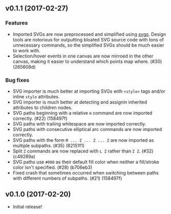 ## v0.1.1 (2017-02-27)

### Features

* Imported SVGs are now preprocessed and simplified using [svgo](https://github.com/svg/svgo).
  Design tools are notorious for outputting bloated SVG source code with tons of unnecessary
  commands, so the simplified SVGs should be much easier to work with.
* Selection/hover events in one canvas are now mirroed in the other canvas, making it easier
  to understand which points map where. (#30) (265608d)

### Bug fixes

* SVG importer is much better at importing SVGs with `<style>` tags and/or inline
  `style` attributes.
* SVG importer is much better at detecting and assignin inherited attributes to children nodes.
* SVG paths beginning with a relative `m` command are now imported correctly. (#22) (158497f)
* SVG paths with trailing whitespace are now imported correctly.
* SVG paths with consecutive elliptical arc commands are now imported correctly.
* SVG paths with the form `M ... Z ... Z ... Z` are now imported as multiple subpaths.
  (#35) (82151f1)
* Split `Z` commands are now replaced with `L Z` rather than `Z Z`. (#32) (c49289a)
* SVG paths use `#000` as their default fill color when neither a fill/stroke color
  isn't specified. (#28) (b706eb3)
* Fixed crash that sometimes occurred when switching between paths with different
  numbers of subpaths. (#21) (158497f)

## v0.1.0 (2017-02-20)

* Initial release!
